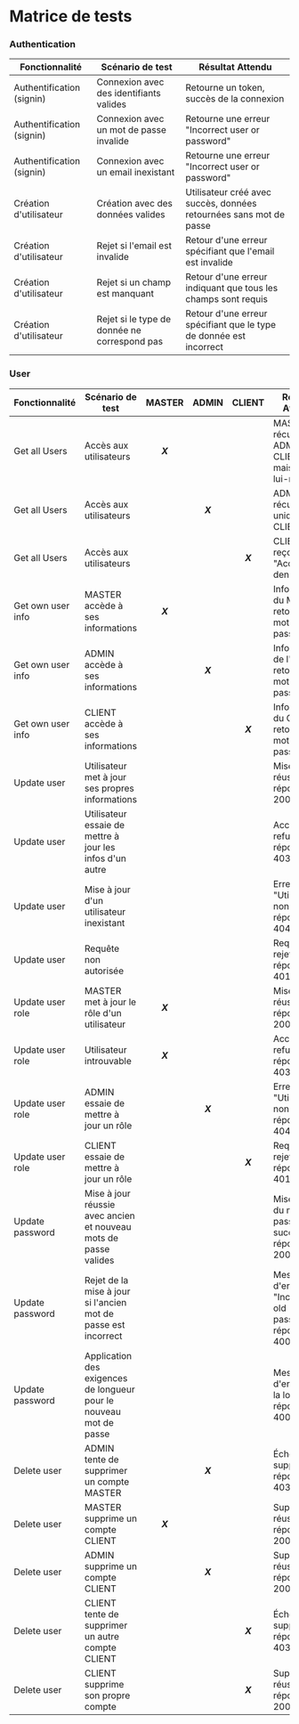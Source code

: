 # Matrice de tests

### Authentication

| Fonctionnalité            | Scénario de test                             | Résultat Attendu                                                   |
| ------------------------- | -------------------------------------------- | ------------------------------------------------------------------ |
| Authentification (signin) | Connexion avec des identifiants valides      | Retourne un token, succès de la connexion                          |
| Authentification (signin) | Connexion avec un mot de passe invalide      | Retourne une erreur "Incorrect user or password"                   |
| Authentification (signin) | Connexion avec un email inexistant           | Retourne une erreur "Incorrect user or password"                   |
| Création d'utilisateur    | Création avec des données valides            | Utilisateur créé avec succès, données retournées sans mot de passe |
| Création d'utilisateur    | Rejet si l'email est invalide                | Retour d'une erreur spécifiant que l'email est invalide            |
| Création d'utilisateur    | Rejet si un champ est manquant               | Retour d'une erreur indiquant que tous les champs sont requis      |
| Création d'utilisateur    | Rejet si le type de donnée ne correspond pas | Retour d'une erreur spécifiant que le type de donnée est incorrect |

### User

| Fonctionnalité    | Scénario de test                                                   | MASTER                                     | ADMIN                                      | CLIENT                                     | Résultat Attendu                                       |
| ----------------- | ------------------------------------------------------------------ | ------------------------------------------ | ------------------------------------------ | ------------------------------------------ | ------------------------------------------------------ |
| Get all Users     | Accès aux utilisateurs                                             | **_<p style="text-align: center;">X</p>_** |                                            |                                            | MASTER récupère ADMIN et CLIENT, mais pas lui-même     |
| Get all Users     | Accès aux utilisateurs                                             |                                            | **_<p style="text-align: center;">X</p>_** |                                            | ADMIN récupère uniquement CLIENT                       |
| Get all Users     | Accès aux utilisateurs                                             |                                            |                                            | **_<p style="text-align: center;">X</p>_** | CLIENT reçoit "Access denied"                          |
| Get own user info | MASTER accède à ses informations                                   | **_<p style="text-align: center;">X</p>_** |                                            |                                            | Informations du MASTER retournées, mot de passe exclu  |
| Get own user info | ADMIN accède à ses informations                                    |                                            | **_<p style="text-align: center;">X</p>_** |                                            | Informations de l'ADMIN retournées, mot de passe exclu |
| Get own user info | CLIENT accède à ses informations                                   |                                            |                                            | **_<p style="text-align: center;">X</p>_** | Informations du CLIENT retournées, mot de passe exclu  |
| Update user       | Utilisateur met à jour ses propres informations                    |                                            |                                            |                                            | Mise à jour réussie, réponses 200                      |
| Update user       | Utilisateur essaie de mettre à jour les infos d'un autre           |                                            |                                            |                                            | Accès refusé, réponse 403                              |
| Update user       | Mise à jour d'un utilisateur inexistant                            |                                            |                                            |                                            | Erreur "Utilisateur non trouvé", réponse 404           |
| Update user       | Requête non autorisée                                              |                                            |                                            |                                            | Requête rejetée, réponse 401                           |
| Update user role  | MASTER met à jour le rôle d'un utilisateur                         | **_<p style="text-align: center;">X</p>_** |                                            |                                            | Mise à jour réussie, réponses 200                      |
| Update user role  | Utilisateur introuvable                                            | **_<p style="text-align: center;">X</p>_** |                                            |                                            | Accès refusé, réponse 403                              |
| Update user role  | ADMIN essaie de mettre à jour un rôle                              |                                            | **_<p style="text-align: center;">X</p>_** |                                            | Erreur "Utilisateur non trouvé", réponse 404           |
| Update user role  | CLIENT essaie de mettre à jour un rôle                             |                                            |                                            | **_<p style="text-align: center;">X</p>_** | Requête rejetée, réponse 401                           |
| Update password   | Mise à jour réussie avec ancien et nouveau mots de passe valides   |                                            |                                            |                                            | Mise à jour du mot de passe avec succès, réponse 200   |
| Update password   | Rejet de la mise à jour si l'ancien mot de passe est incorrect     |                                            |                                            |                                            | Message d'erreur "Incorrect old password", réponse 400 |
| Update password   | Application des exigences de longueur pour le nouveau mot de passe |                                            |                                            |                                            | Message d'erreur sur la longueur, réponse 400          |
| Delete user       | ADMIN tente de supprimer un compte MASTER                          |                                            | **_<p style="text-align: center;">X</p>_** |                                            | Échec de la suppression, réponse 403                   |
| Delete user       | MASTER supprime un compte CLIENT                                   | **_<p style="text-align: center;">X</p>_** |                                            |                                            | Suppression réussie, réponse 200                       |
| Delete user       | ADMIN supprime un compte CLIENT                                    |                                            | **_<p style="text-align: center;">X</p>_** |                                            | Suppression réussie, réponse 200                       |
| Delete user       | CLIENT tente de supprimer un autre compte CLIENT                   |                                            |                                            | **_<p style="text-align: center;">X</p>_** | Échec de la suppression, réponse 403                   |
| Delete user       | CLIENT supprime son propre compte                                  |                                            |                                            | **_<p style="text-align: center;">X</p>_** | Suppression réussie, réponse 200                       |
